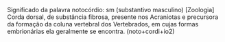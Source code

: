 Significado da palavra notocórdio:
sm (substantivo masculino)
[Zoologia] Corda dorsal, de substância fibrosa, presente nos Acraniotas e precursora da formação da coluna vertebral dos Vertebrados, em cujas formas embrionárias ela geralmente se encontra.
(noto+cordi+io2)

